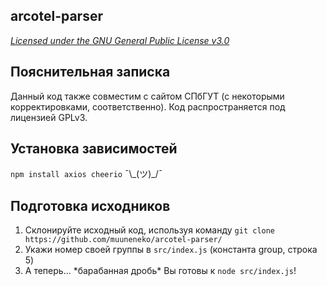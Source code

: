 ## arcotel-parser

*[Licensed under the GNU General Public License v3.0](https://github.com/muuneneko/arcotel-parser/blob/main/COPYING)*

## Пояснительная записка
Данный код также совместим с сайтом СПбГУТ (с некоторыми корректировками, соответственно). Код распространяется под лицензией GPLv3.

## Установка зависимостей
`npm install axios cheerio` ¯\\_(ツ)\_/¯

## Подготовка исходников
1. Склонируйте исходный код, используя команду `git clone https://github.com/muuneneko/arcotel-parser/`
2. Укажи номер своей группы в `src/index.js` (константа group, строка 5)
3. А теперь... \*барабанная дробь\* Вы готовы к `node src/index.js`!
